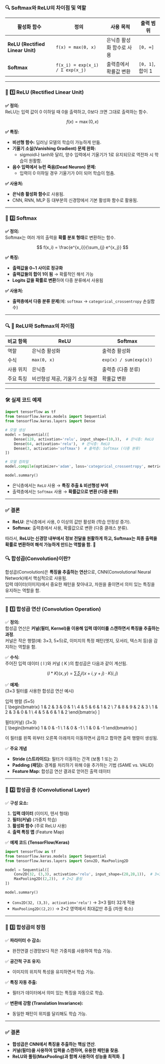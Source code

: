 ### 🔍 **Softmax와 ReLU의 차이점 및 역할**  

| 활성화 함수 | 정의 | 사용 목적 | 출력 범위 |
|------------|------|----------|----------|
| **ReLU (Rectified Linear Unit)** | `f(x) = max(0, x)` | 은닉층 활성화 함수로 사용 | `[0, ∞]` |
| **Softmax** | `f(x_i) = exp(x_i) / Σ exp(x_j)` | 출력층에서 확률값 변환 | `[0, 1]`, 합이 1 |

---

### 🔷 **1️⃣ ReLU (Rectified Linear Unit)**
**✅ 정의:**  
ReLU는 입력 값이 0 이하일 때 0을 출력하고, 0보다 크면 그대로 출력하는 함수.

$$ f(x) = \max(0, x) $$

**✅ 특징:**  
- **비선형 함수:** 딥러닝 모델의 학습이 가능하게 만듦.  
- **기울기 소실(Vanishing Gradient) 문제 완화:**  
  - sigmoid나 tanh와 달리, 양수 입력에서 기울기가 1로 유지되므로 역전파 시 학습이 원활함.  
- **음수 입력에서 뉴런 죽음(Dead Neuron) 문제:**  
  - 입력이 0 이하일 경우 기울기가 0이 되어 학습이 멈춤.  

**✅ 사용처:**  
- **은닉층 활성화 함수**로 사용됨.  
- CNN, RNN, MLP 등 대부분의 신경망에서 기본 활성화 함수로 활용됨.

---

### 🔷 **2️⃣ Softmax**
**✅ 정의:**  
Softmax는 여러 개의 출력을 **확률 분포 형태**로 변환하는 함수.

$$ f(x_i) = \frac{e^{x_i}}{\sum_{j} e^{x_j}} $$

**✅ 특징:**  
- **출력값을 0~1 사이로 정규화**  
- **출력값들의 합이 1이 됨** → 확률적인 해석 가능  
- **Logits 값을 확률로 변환**하여 다중 분류에서 사용됨  

**✅ 사용처:**  
- **출력층에서 다중 분류 문제**(예: `softmax` → `categorical_crossentropy` 손실함수)  

---

### 🔍 **📌 ReLU와 Softmax의 차이점**
| 비교 항목 | ReLU | Softmax |
|----------|------|---------|
| 역할 | 은닉층 활성화 | 출력층 활성화 |
| 수식 | `max(0, x)` | `exp(x) / sum(exp(x))` |
| 사용 위치 | 은닉층 | 출력층 (다중 분류) |
| 주요 특징 | 비선형성 제공, 기울기 소실 해결 | 확률값 변환 |

---

### 🛠 **실제 코드 예제**
```python
import tensorflow as tf
from tensorflow.keras.models import Sequential
from tensorflow.keras.layers import Dense

# 모델 생성
model = Sequential([
    Dense(128, activation='relu', input_shape=(10,)),  # 은닉층: ReLU
    Dense(64, activation='relu'),  # 은닉층: ReLU
    Dense(3, activation='softmax')  # 출력층: Softmax (다중 분류)
])

# 모델 컴파일
model.compile(optimizer='adam', loss='categorical_crossentropy', metrics=['accuracy'])

model.summary()
```
- 은닉층에서는 `ReLU` 사용 → **특징 추출 & 비선형성 부여**
- 출력층에서는 `Softmax` 사용 → **확률값으로 변환 (다중 분류)**

---

### ✅ **결론**
- **ReLU**: 은닉층에서 사용, 0 이상의 값만 활성화 (학습 안정성 증가).  
- **Softmax**: 출력층에서 사용, 확률값으로 변환 (다중 클래스 분류).  

따라서, **ReLU는 신경망 내부에서 정보 전달을 원활하게 하고, Softmax는 최종 출력을 확률로 변환하여 해석 가능하게 만드는 역할을 함.** 🚀

### 🔍 **합성곱(Convolution)이란?**
합성곱(Convolution)은 **특징을 추출하는 연산**으로, CNN(Convolutional Neural Network)에서 핵심적으로 사용됨.  
입력 데이터(이미지)에서 중요한 패턴을 찾아내고, 차원을 줄이면서 의미 있는 특징을 유지하는 역할을 함.  

---

### 🔷 **1️⃣ 합성곱 연산 (Convolution Operation)**
✅ **정의:**  
합성곱 연산은 **커널(필터, Kernel)을 이용해 입력 데이터를 스캔하면서 특징을 추출하는 과정**.  
커널은 작은 행렬(예: 3×3, 5×5)로, 이미지의 특정 패턴(엣지, 모서리, 텍스처 등)을 감지하는 역할을 함.  

✅ **수식:**  
주어진 입력 데이터 \( I \)와 커널 \( K \)의 합성곱은 다음과 같이 계산됨.

$$ (I * K)(x, y) = \sum_{i} \sum_{j} I(x+i, y+j) \cdot K(i, j) $$

✅ **예제:**  
(3×3 필터를 사용한 합성곱 연산 예시)

입력 행렬 (5×5)  
\[
\begin{bmatrix}
1 & 2 & 3 & 0 & 1 \\
4 & 5 & 6 & 1 & 2 \\
7 & 8 & 9 & 2 & 3 \\
1 & 2 & 3 & 0 & 1 \\
4 & 5 & 6 & 1 & 2
\end{bmatrix}
\]

필터(커널) (3×3)  
\[
\begin{bmatrix}
1 & 0 & -1 \\
1 & 0 & -1 \\
1 & 0 & -1
\end{bmatrix}
\]

이 필터를 왼쪽 위부터 오른쪽 아래까지 이동하면서 곱하고 합하면 출력 행렬이 생성됨.

✅ **주요 개념**
- **Stride (스트라이드):** 필터가 이동하는 간격 (보통 1 또는 2)
- **Padding (패딩):** 경계를 처리하기 위해 0을 추가하는 기법 (SAME vs. VALID)
- **Feature Map:** 합성곱 연산 결과로 얻어진 출력 데이터

---

### 🔷 **2️⃣ 합성곱 층 (Convolutional Layer)**
✅ **구성 요소:**  
1. **입력 데이터** (이미지, 텐서 형태)  
2. **필터(커널)** (가중치 학습)  
3. **활성화 함수** (주로 ReLU 사용)  
4. **출력 특징 맵** (Feature Map)  

✅ **예제 코드 (TensorFlow/Keras)**
```python
import tensorflow as tf
from tensorflow.keras.models import Sequential
from tensorflow.keras.layers import Conv2D, MaxPooling2D

model = Sequential([
    Conv2D(32, (3,3), activation='relu', input_shape=(28,28,1)),  # 3×3 필터 32개 적용
    MaxPooling2D((2,2)),  # 2×2 풀링
])

model.summary()
```
- `Conv2D(32, (3,3), activation='relu')` → 3×3 필터 32개 적용
- `MaxPooling2D((2,2))` → 2×2 영역에서 최대값만 추출 (차원 축소)

---

### 🔷 **3️⃣ 합성곱의 장점**
✅ **파라미터 수 감소:**  
  - 완전연결 신경망보다 적은 가중치를 사용하여 학습 가능.  

✅ **공간적 구조 유지:**  
  - 이미지의 위치적 특성을 유지하면서 학습 가능.  

✅ **특징 자동 추출:**  
  - 필터가 데이터에서 의미 있는 특징을 자동으로 학습.  

✅ **변환에 강함 (Translation Invariance):**  
  - 동일한 패턴이 위치를 달리해도 학습 가능.  

---

### ✅ **결론**
- **합성곱은 CNN에서 특징을 추출하는 핵심 연산**.
- **커널(필터)을 사용하여 입력을 스캔하며, 유용한 패턴을 찾음**.
- **ReLU와 풀링(MaxPooling)과 함께 사용하여 성능을 최적화**. 🚀
